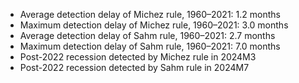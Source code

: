 
* Average detection delay of Michez rule, 1960–2021:  1.2 months
* Maximum detection delay of Michez rule, 1960–2021:  3.0 months
* Average detection delay of Sahm rule, 1960–2021:  2.7 months
* Maximum detection delay of Sahm rule, 1960–2021:  7.0 months
* Post-2022 recession detected by Michez rule in 2024M3
* Post-2022 recession detected by Sahm rule in 2024M7

